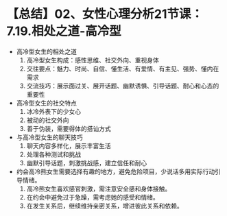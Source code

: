 # 【总结】02、女性心理分析21节课：7.19.相处之道-高冷型

-   高冷型女生的相处之道
    1.  高冷型女生构成：感性思维、社交外向、重视身体
    2.  交往要点：魅力、时尚、自信、懂生活、有爱情、有主见、强势、懂内在需求
    3.  交流技巧：展示面过关、展开话题、幽默诱惧、引导话题、耐心和心态的重要性
-   高冷型女生的社交特点
    1.  冰冷外表下的少女心
    2.  被动的社交外向
    3.  善于伪装，需要得体的搭讪方式
-   与高冷型女生的聊天技巧
    1.  聊天内容多样化，展示丰富生活
    2.  处理各种测试和挑战
    3.  幽默引导话题，刺激挑战感，建立信任和耐心
-   约会高冷熊女生需要选择有趣的地方，避免危险项目，少说话多用实际行动引导情绪。
    1.  高冷熊女生喜欢感官刺激，需注意安全感和身体接触。
    2.  在约会中避免过于急躁，需考虑她的感受和情绪。
    3.  在发生关系后，继续维持亲密关系，增进彼此关系和依赖。